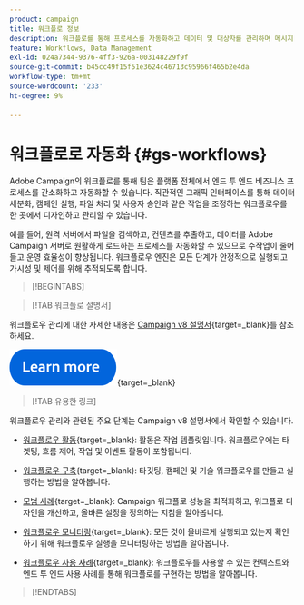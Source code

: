 ```yaml
---
product: campaign
title: 워크플로 정보
description: 워크플로를 통해 프로세스를 자동화하고 데이터 및 대상자를 관리하며 메시지 전송 등을 수행할 수 있습니다
feature: Workflows, Data Management
exl-id: 024a7344-9376-4ff3-926a-003148229f9f
source-git-commit: b45cc49f15f51e3624c46713c95966f465b2e4da
workflow-type: tm+mt
source-wordcount: '233'
ht-degree: 9%

---
```


# 워크플로로 자동화 {#gs-workflows}

Adobe Campaign의 워크플로를 통해 팀은 플랫폼 전체에서 엔드 투 엔드 비즈니스 프로세스를 간소화하고 자동화할 수 있습니다. 직관적인 그래픽 인터페이스를 통해 데이터 세분화, 캠페인 실행, 파일 처리 및 사용자 승인과 같은 작업을 조정하는 워크플로우를 한 곳에서 디자인하고 관리할 수 있습니다.

예를 들어, 원격 서버에서 파일을 검색하고, 컨텐츠를 추출하고, 데이터를 Adobe Campaign 서버로 원활하게 로드하는 프로세스를 자동화할 수 있으므로 수작업이 줄어들고 운영 효율성이 향상됩니다. 워크플로우 엔진은 모든 단계가 안정적으로 실행되고 가시성 및 제어를 위해 추적되도록 합니다.

>[!BEGINTABS]

>[!TAB 워크플로 설명서]

워크플로우 관리에 대한 자세한 내용은 [Campaign v8 설명서](https://experienceleague.adobe.com/docs/campaign/automation/workflows/introduction/build-a-workflow.html?lang=ko){target=_blank}를 참조하세요.


[![이미지](../../assets/do-not-localize/learn-more-button.svg)](https://experienceleague.adobe.com/docs/campaign/automation/workflows/introduction/build-a-workflow.html?lang=ko){target=_blank}


>[!TAB 유용한 링크]

워크플로우 관리와 관련된 주요 단계는 Campaign v8 설명서에서 확인할 수 있습니다.

* [워크플로우 활동](https://experienceleague.adobe.com/docs/campaign/automation/workflows/wf-activities/activities.html?lang=ko){target=_blank}: 활동은 작업 템플릿입니다. 워크플로우에는 타겟팅, 흐름 제어, 작업 및 이벤트 활동이 포함됩니다.

* [워크플로우 구축](https://experienceleague.adobe.com/docs/campaign/automation/workflows/introduction/build-a-workflow.html?lang=ko){target=_blank}: 타깃팅, 캠페인 및 기술 워크플로우를 만들고 실행하는 방법을 알아봅니다.

* [모범 사례](https://experienceleague.adobe.com/docs/campaign/automation/workflows/introduction/workflow-best-practices.html?lang=ko){target=_blank}: Campaign 워크플로 성능을 최적화하고, 워크플로 디자인을 개선하고, 올바른 설정을 정의하는 지침을 알아봅니다.

* [워크플로우 모니터링](https://experienceleague.adobe.com/docs/campaign/automation/workflows/monitoring-workflows/monitor-workflow-execution.html?lang=ko){target=_blank}: 모든 것이 올바르게 실행되고 있는지 확인하기 위해 워크플로우 실행을 모니터링하는 방법을 알아봅니다.

* [워크플로우 사용 사례](https://experienceleague.adobe.com/docs/campaign/automation/workflows/use-cases/workflow-use-cases.html?lang=ko){target=_blank}: 워크플로우를 사용할 수 있는 컨텍스트와 엔드 투 엔드 사용 사례를 통해 워크플로를 구현하는 방법을 알아봅니다.


>[!ENDTABS]





<!--

Adobe Campaign uses workflows to:

* Carry out targeting campaigns. [Learn more](building-a-workflow.md#implementation-steps-)
* Build campaigns: for each campaign, the **[!UICONTROL Workflow]** tab lets you build the target and create the deliveries. [Learn more](building-a-workflow.md#campaign-workflows)
* Perform technical processes: cleanup, collecting tracking information or provisional calculations. [Learn more](building-a-workflow.md#technical-workflows)

A workflow can mean both a process definition (the workflow model, which is a representation of what is supposed to happen) and an instance of this process (a workflow instance, which is a representation of what is actually happening).

The workflow template describes the various tasks to be performed and how they are linked together. The task templates are called activities and are represented by icons. They are linked together by transitions.

![](assets/example1.png)

Each workflow contains:

* **[!UICONTROL Activities]**

  An activity describes a task template. The various activities available are represented on the diagram by icons. Each type has common properties and specific properties. For example, while all activities have a name and label, only the **[!UICONTROL Approval]** activity has an assignment.

  In a workflow diagram, a given activity can produce multiple tasks, in particular when there is a loop or recurrent (periodic) actions.

  All workflow activities are listed in [this section](about-activities.md), including use cases and samples.

* **[!UICONTROL Transitions]**

  Transitions enable you to link activities and to define their sequence. A transition links a source activity to a destination activity. There are several sorts of transitions, which depend on the source activity. Some transitions have additional parameters such as a duration, a condition or a filter.

  A transition which is not linked to a destination activity is colored orange and the arrow head is shown as a diamond.

  >[!NOTE]
  >
  >A workflow containing unterminated transitions can still be executed: a warning message will be generated and the workflow will pause once it reaches the transition but it will not generate an error. It is thus possible to start a workflow without it being finished and to add to it as you go along.

  For more information about how to build a workflow, refer to [this section](building-a-workflow.md).

* **[!UICONTROL Worktables]**

  The worktable contains all the information carried by the transition. Each workflow uses several worktables. The data conveyed in these tables can be accelerated and used throughout the workflow's life cycle, as long as it is not purged. Indeed, unneeded tables are purged each time the workflow is passivated, and possibly during the execution of the largest workflows to avoid overloading the server.

  Learn more on workflow data and tables in [this section](how-to-use-workflow-data.md).

## Key principles and best practices{#principles-workflows}

Refer to these sections to find guidance and best practices to automate processes with workflows:

* Learn more about workflow activities in [this page](how-to-use-workflow-data.md).
* Learn how to build a workflow in [this section](building-a-workflow.md).
* Discover how to use workflows to import data in Campaign in [this section](../../platform/using/import-export-workflows.md).
* Workflow best practices are detailed in [this page](workflow-best-practices.md).
* Find guidance about workflow execution in [this section](starting-a-workflow.md).
* Learn how to monitor workflows in [this page](monitoring-workflow-execution.md).
* Learn how to grant access to users to use workflows in [this page](managing-rights.md).

-->